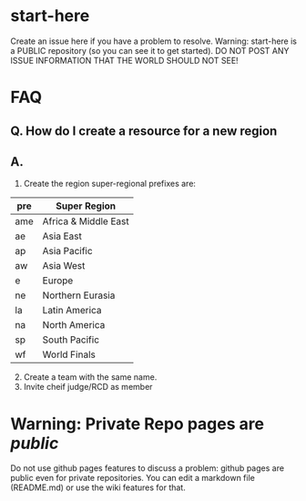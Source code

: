 # start-here

Create an issue here if you have a problem to resolve.  Warning: start-here is a PUBLIC repository (so you can see it to get started).  DO NOT POST ANY ISSUE INFORMATION THAT THE WORLD SHOULD NOT SEE!

# FAQ

## Q. How do I create a resource for a new region
## A. 

1. Create the region super-regional prefixes are: 

| pre | Super Region         |
| --- | -------------------- |
| ame | Africa & Middle East |
| ae  | Asia East            |
| ap  | Asia Pacific         |
| aw  | Asia West            |
| e   | Europe               |
| ne  | Northern Eurasia     |
| la  | Latin America        |
| na  | North America        |
| sp  | South Pacific        |
| wf  | World Finals         |

2. Create a team with the same name.
3. Invite cheif judge/RCD as member

# Warning: Private Repo pages are *public*

Do not use github pages features to discuss a problem: github pages are public even for private repositories.  You can edit a markdown file (README.md) or use the wiki features for that.

